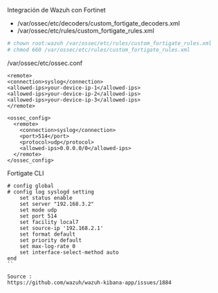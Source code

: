 Integración de Wazuh con Fortinet

- /var/ossec/etc/decoders/custom_fortigate_decoders.xml
- /var/ossec/etc/rules/custom_fortigate_rules.xml

```bash
# chown root:wazuh /var/ossec/etc/rules/custom_fortigate_rules.xml
# chmod 660 /var/ossec/etc/rules/custom_fortigate_rules.xml
```

/var/ossec/etc/ossec.conf
```
<remote>
<connection>syslog</connection>
<allowed-ips>your-device-ip-1</allowed-ips>
<allowed-ips>your-device-ip-2</allowed-ips>
<allowed-ips>your-device-ip-3</allowed-ips>
</remote>

<ossec_config>
  <remote>
    <connection>syslog</connection>
    <port>514</port>
    <protocol>udp</protocol>
    <allowed-ips>0.0.0.0/0</allowed-ips>
  </remote>
</ossec_config>
```

Fortigate CLI
```
# config global
# config log syslogd setting
    set status enable
    set server "192.168.3.2"
    set mode udp
    set port 514
    set facility local7
    set source-ip '192.168.2.1'
    set format default
    set priority default
    set max-log-rate 0
    set interface-select-method auto
end
``

Source :
https://github.com/wazuh/wazuh-kibana-app/issues/1884
